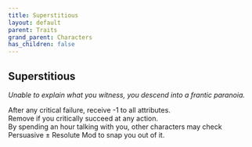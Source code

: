```yaml
---
title: Superstitious
layout: default
parent: Traits
grand_parent: Characters
has_children: false
---
```


## Superstitious

_Unable to explain what you witness, you descend into a frantic paranoia._

After any critical failure, receive -1 to all attributes.  
Remove if you critically succeed at any action.  
By spending an hour talking with you, other characters may check Persuasive ± Resolute Mod to snap you out of it.
